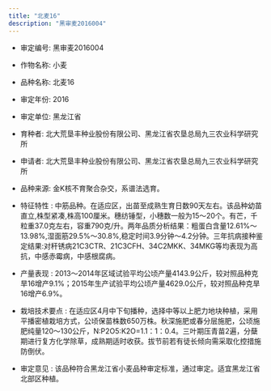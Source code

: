 ```yaml
---
title: "北麦16"
description: "黑审麦2016004"
---
```

* 审定编号:  黑审麦2016004

*  作物名称:  小麦

*  品种名称:  北麦16

*  审定年份:  2016

*  审定单位:  黑龙江省

* 育种者:  北大荒垦丰种业股份有限公司、黑龙江省农垦总局九三农业科学研究所

*  申请者:  北大荒垦丰种业股份有限公司、黑龙江省农垦总局九三农业科学研究所

*  品种来源:  金K核不育聚合杂交，系谱法选育。

*  特征特性 : 
中筋品种。在适应区，出苗至成熟生育日数90天左右。该品种幼苗直立,株型紧凑,株高100厘米。穗纺锤型，小穗数一般为15～20个。有芒，千粒重37.0克左右，容重790克/升。两年品质分析结果：粗蛋白含量12.61%～13.98%,湿面筋29.5%～30.8%,稳定时间3.9分钟～4.2分钟。三年抗病接种鉴定结果:对秆锈病21C3CTR、21C3CFH、34C2MKK、34MKG等均表现为高抗，中感赤霉病，中感根腐病。
 
*  产量表现 : 
2013～2014年区域试验平均公顷产量4143.9公斤，较对照品种克旱16增产9.1%；2015年生产试验平均公顷产量4629.0公斤，较对照品种克旱16增产6.9%。

*  栽培技术要点 : 
在适应区4月中下旬播种，选择中等以上肥力地块种植，采用平播密植栽培方式，公顷保苗株数650万株。秋深施肥或春分层施肥，公顷施肥纯量120～130公斤，N:P2O5:K2O=1.1：1：0.4。三叶期压青苗2遍，分蘖期进行复方化学除草，成熟期适时收获。拔节前若有徒长倾向需采取化控措施防倒伏。

*  审定意见 : 
该品种符合黑龙江省小麦品种审定标准，通过审定。适宜黑龙江省北部区种植。

